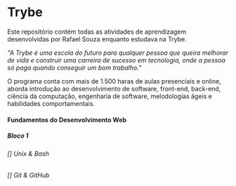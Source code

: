 # Trybe
  
Este repositório contém todas as atividades de aprendizagem desenvolvidas por Rafael Souza enquanto estudava
na Trybe.

*"A Trybe é uma escola do futuro para qualquer pessoa que queira melhorar de vida e construir uma carreira de*
*sucesso em tecnologia, onde a pessoa só paga quando conseguir um bom trabalho.*"

O programa conta com mais de 1.500 haras de aulas presenciais e online, aborda introdução ao desenvolvimento de
software, front-end, back-end, ciência da computação, engenharia de software, melodologias ágeis e habilidades
comportamentais.

#### Fundamentos do Desenvolvimento Web

##### Bloco 1

###### [] Unix & Bash
###### [] Git & GitHub
